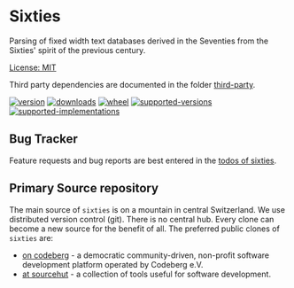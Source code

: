 # Sixties

Parsing of fixed width text databases derived in the Seventies from the Sixties' spirit of the previous century.

[License: MIT](https://git.sr.ht/~sthagen/sixties/tree/default/item/LICENSE)

Third party dependencies are documented in the folder [third-party](third-party/README.md).

[![version](https://img.shields.io/pypi/v/sixties.svg?style=flat)](https://pypi.python.org/pypi/sixties/)
[![downloads](https://pepy.tech/badge/sixties/month)](https://pepy.tech/project/sixties)
[![wheel](https://img.shields.io/pypi/wheel/sixties.svg?style=flat)](https://pypi.python.org/pypi/sixties/)
[![supported-versions](https://img.shields.io/pypi/pyversions/sixties.svg?style=flat)](https://pypi.python.org/pypi/sixties/)
[![supported-implementations](https://img.shields.io/pypi/implementation/sixties.svg?style=flat)](https://pypi.python.org/pypi/sixties/)

## Bug Tracker

Feature requests and bug reports are best entered in the [todos of sixties](https://todo.sr.ht/~sthagen/sixties).

## Primary Source repository

The main source of `sixties` is on a mountain in central Switzerland.
We use distributed version control (git).
There is no central hub.
Every clone can become a new source for the benefit of all.
The preferred public clones of `sixties` are:

* [on codeberg](https://codeberg.org/sthagen/sixties) - a democratic community-driven, non-profit software development platform operated by Codeberg e.V.
* [at sourcehut](https://git.sr.ht/~sthagen/sixties) - a collection of tools useful for software development.

